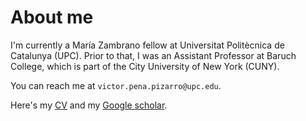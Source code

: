# About me

I'm currently a María Zambrano fellow at Universitat Politècnica de Catalunya (UPC). Prior to that, I was an Assistant Professor at Baruch College, which is part of the City University of New York (CUNY). 

You can reach me at `victor.pena.pizarro@upc.edu`.

Here's my [CV](http://vicpena.github.io/VictorPenaCV.pdf) and my [Google scholar](https://scholar.google.com/citations?user=R66s524AAAAJ&hl=en).

